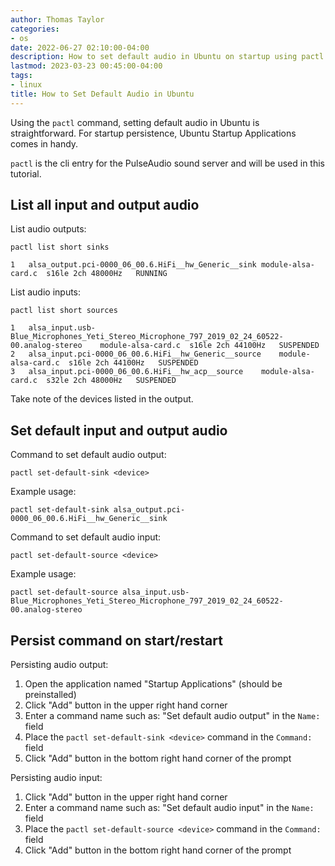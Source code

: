 ```yaml
---
author: Thomas Taylor
categories:
- os
date: 2022-06-27 02:10:00-04:00
description: How to set default audio in Ubuntu on startup using pactl
lastmod: 2023-03-23 00:45:00-04:00
tags:
- linux
title: How to Set Default Audio in Ubuntu
---
```


Using the `pactl` command, setting default audio in Ubuntu is straightforward. For startup persistence, Ubuntu Startup Applications comes in handy.

`pactl` is the cli entry for the PulseAudio sound server and will be used in this tutorial.

## List all input and output audio

List audio outputs:

```text
pactl list short sinks
```

```text
1	alsa_output.pci-0000_06_00.6.HiFi__hw_Generic__sink	module-alsa-card.c	s16le 2ch 48000Hz	RUNNING
```

List audio inputs:

```text
pactl list short sources
```

```text
1	alsa_input.usb-Blue_Microphones_Yeti_Stereo_Microphone_797_2019_02_24_60522-00.analog-stereo	module-alsa-card.c	s16le 2ch 44100Hz	SUSPENDED
2	alsa_input.pci-0000_06_00.6.HiFi__hw_Generic__source	module-alsa-card.c	s16le 2ch 44100Hz	SUSPENDED
3	alsa_input.pci-0000_06_00.6.HiFi__hw_acp__source	module-alsa-card.c	s32le 2ch 48000Hz	SUSPENDED
```

Take note of the devices listed in the output.

## Set default input and output audio

Command to set default audio output:

```text
pactl set-default-sink <device>
```

Example usage:

```text
pactl set-default-sink alsa_output.pci-0000_06_00.6.HiFi__hw_Generic__sink
```

Command to set default audio input:

```text
pactl set-default-source <device>
```

Example usage:

```text
pactl set-default-source alsa_input.usb-Blue_Microphones_Yeti_Stereo_Microphone_797_2019_02_24_60522-00.analog-stereo
```

## Persist command on start/restart

Persisting audio output: 

1. Open the application named "Startup Applications" (should be preinstalled)
2. Click "Add" button in the upper right hand corner
3. Enter a command name such as: "Set default audio output" in the `Name:` field
4. Place the `pactl set-default-sink <device>` command in the `Command:` field
5. Click "Add" button in the bottom right hand corner of the prompt

Persisting audio input:

1. Click "Add" button in the upper right hand corner
2. Enter a command name such as: "Set default audio input" in the `Name:` field
3. Place the `pactl set-default-source <device>` command in the `Command:` field
4. Click "Add" button in the bottom right hand corner of the prompt